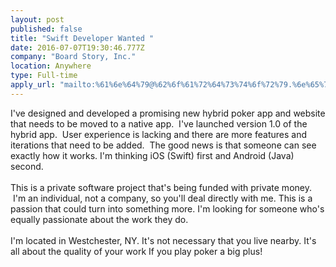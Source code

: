 ```yaml
---
layout: post
published: false
title: "Swift Developer Wanted "
date: 2016-07-07T19:30:46.777Z
company: "Board Story, Inc."
location: Anywhere
type: Full-time
apply_url: "mailto:%61%6e%64%79@%62%6f%61%72%64%73%74%6f%72%79.%6e%65%74"
---
```


<div>I&apos;ve designed and developed a promising new hybrid poker app and website that needs to be moved to a native app. &#xA0;I&apos;ve launched version 1.0 of the hybrid app. &#xA0;User experience is lacking and there are more features and iterations that need to be added. &#xA0;The good news is that someone can see exactly how it works. I&apos;m thinking iOS (Swift) first and Android (Java) second.</div><div class="paragraph_break"><br></div><div>This is a private software project that&apos;s being funded with private money. &#xA0;I&apos;m an individual, not a company, so you&apos;ll deal directly with me. This is a passion that could turn into something more. I&apos;m looking for someone who&apos;s equally passionate about the work they do.</div><div class="paragraph_break"><br></div><div>I&apos;m located in Westchester, NY. It&apos;s not necessary that you live nearby. It&apos;s all about the quality of your work If you play poker a big plus!&#xA0;</div>